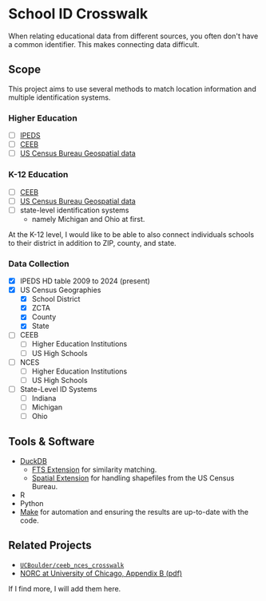 # School ID Crosswalk

When relating educational data from different sources, you often don't have a common identifier.
This makes connecting data difficult.

## Scope

This project aims to use several methods to match location information and multiple identification systems.

### Higher Education

- [ ] [IPEDS](https://nces.ed.gov/ipeds/)
- [ ] [CEEB](https://satsuite.collegeboard.org/media/pdf/sat-score-sends-code-list.pdf)
- [ ] [US Census Bureau Geospatial data](https://www.census.gov/geographies/mapping-files/time-series/geo/tiger-line-file.html)

### K-12 Education

- [ ] [CEEB](https://satsuite.collegeboard.org/k12-educators/tools-resources/k12-school-code-search)
- [ ] [US Census Bureau Geospatial data](https://www.census.gov/geographies/mapping-files/time-series/geo/tiger-line-file.html)
- [ ] state-level identification systems
  - namely Michigan and Ohio at first.

At the K-12 level, I would like to be able to also connect individuals schools to their district in addition to ZIP, county, and state.

### Data Collection

- [X] IPEDS HD table 2009 to 2024 (present)
- [X] US Census Geographies
  - [X] School District
  - [X] ZCTA
  - [X] County
  - [X] State
- [ ] CEEB
  - [ ] Higher Education Institutions
  - [ ] US High Schools
- [ ] NCES
  - [ ] Higher Education Institutions
  - [ ] US High Schools
- [ ] State-Level ID Systems
  - [ ] Indiana
  - [ ] Michigan
  - [ ] Ohio

## Tools & Software

- [DuckDB](https://duckdb.org)
  - [FTS Extension](https://duckdb.org/docs/stable/core_extensions/full_text_search) for similarity matching.
  - [Spatial Extension](https://duckdb.org/docs/stable/core_extensions/spatial/overview) for handling shapefiles from the US Census Bureau.
- R
- Python
- [Make](https://www.gnu.org/software/make/) for automation and ensuring the results are up-to-date with the code.

## Related Projects

- [`UCBoulder/ceeb_nces_crosswalk`](https://github.com/UCBoulder/ceeb_nces_crosswalk)
- [NORC at University of Chicago, Appendix B (pdf)](https://www.norc.org/content/dam/norc-org/pdfs/HAA%20Phase%201%20Main%20Findings%20Report%20-%20NORC%20-%208.31.2011.pdf)

If I find more, I will add them here.
